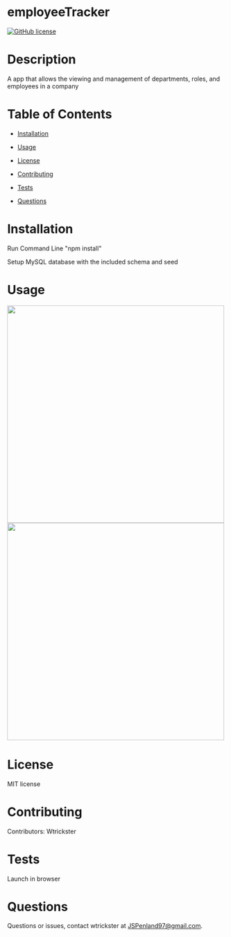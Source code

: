 # employeeTracker
[![GitHub license](https://img.shields.io/badge/license-MIT-blue.svg)](https://github.com/Wtrickser/employeeTracker)


# Description

A app that allows the viewing and management of departments, roles, and employees in a company


# Table of Contents 

* [Installation](#installation)

* [Usage](#usage)

* [License](#license)

* [Contributing](#contributing)

* [Tests](#tests)

* [Questions](#questions)


# Installation

Run Command Line "npm install"

Setup MySQL database with the included schema and seed


# Usage

<img src = Pic1.png width=500>

<img src = Pic2.png width=500>

# License

MIT license


# Contributing

​Contributors: Wtrickster


# Tests

Launch in browser


# Questions

Questions or issues, contact wtrickster at JSPenland97@gmail.com.